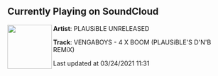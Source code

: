 ## Currently Playing on SoundCloud

[<img align="left" width="100" src="https://i1.sndcdn.com/artworks-EsZ1T84klyPsaCUf-UhJnlA-t500x500.jpg">](https://soundcloud.com/plausibleunreleased/vengaboys-4-x-boom-plausibles-dnb-remix)

**Artist**: PLAUSiBLE UNRELEASED 

**Track**: VENGABOYS - 4 X BOOM (PLAUSiBLE'S D'N'B REMiX)

Last updated at 03/24/2021 11:31
